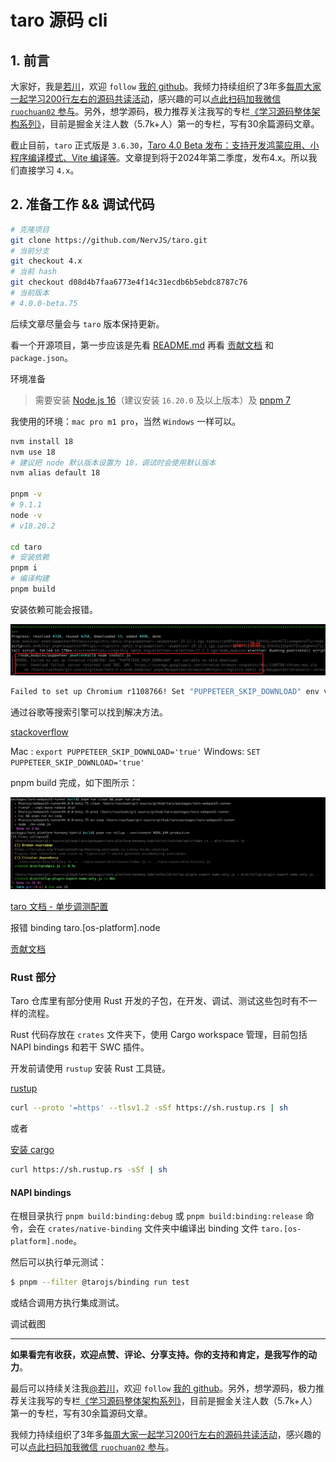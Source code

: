 # taro 源码 cli

## 1. 前言

大家好，我是[若川](https://juejin.cn/user/1415826704971918)，欢迎 `follow` [我的 github](https://github.com/ruochuan12)。我倾力持续组织了3年多[每周大家一起学习200行左右的源码共读活动](https://juejin.cn/post/7079706017579139102)，感兴趣的可以[点此扫码加我微信 `ruochuan02` 参与](https://juejin.cn/pin/7217386885793595453)。另外，想学源码，极力推荐关注我写的专栏[《学习源码整体架构系列》](https://juejin.cn/column/6960551178908205093)，目前是掘金关注人数（5.7k+人）第一的专栏，写有30余篇源码文章。

截止目前，`taro` 正式版是 `3.6.30`，[Taro 4.0 Beta 发布：支持开发鸿蒙应用、小程序编译模式、Vite 编译等](https://juejin.cn/post/7330792655125463067)。文章提到将于2024年第二季度，发布4.x。所以我们直接学习 `4.x`。

## 2. 准备工作 && 调试代码

```bash
# 克隆项目
git clone https://github.com/NervJS/taro.git
# 当前分支
git checkout 4.x
# 当前 hash
git checkout d08d4b7faa6773e4f14c31ecdb6b5ebdc8787c76
# 当前版本
# 4.0.0-beta.75
```

后续文章尽量会与 `taro` 版本保持更新。

看一个开源项目，第一步应该是先看 [README.md](https://github.com/NervJS/taro.git) 再看 [贡献文档](https://github.com/NervJS/taro/blob/main/CONTRIBUTING.md) 和 `package.json`。

环境准备
> 需要安装 [Node.js 16](https://nodejs.org/en/)（建议安装 `16.20.0` 及以上版本）及 [pnpm 7](https://pnpm.io/zh/installation)

我使用的环境：`mac pro m1 pro`，当然 `Windows` 一样可以。

```zsh
nvm install 18
nvm use 18
# 建议把 node 默认版本设置为 18，调试时会使用默认版本
nvm alias default 18

pnpm -v
# 9.1.1
node -v
# v18.20.2

cd taro
# 安装依赖
pnpm i
# 编译构建
pnpm build
```

安装依赖可能会报错。

![pnpm i error](./images/pnpm-i-error.png)

```bash
Failed to set up Chromium r1108766! Set "PUPPETEER_SKIP_DOWNLOAD" env variable to skip download.
```

通过谷歌等搜索引擎可以找到解决方法。

[stackoverflow](https://stackoverflow.com/questions/63187371/puppeteer-is-not-able-to-install-error-failed-to-set-up-chromium-r782078-set)

Mac : `export PUPPETEER_SKIP_DOWNLOAD='true'`
Windows: `SET PUPPETEER_SKIP_DOWNLOAD='true'`

pnpm build 完成，如下图所示：

![pnpm build 完成](./images/pnpm-build.png)

[taro 文档 - 单步调测配置](https://docs.taro.zone/docs/debug-config/)

报错 binding
taro.[os-platform].node

[贡献文档](https://github.com/NervJS/taro/blob/main/CONTRIBUTING.md)

### Rust 部分

Taro 仓库里有部分使用 Rust 开发的子包，在开发、调试、测试这些包时有不一样的流程。

Rust 代码存放在 `crates` 文件夹下，使用 Cargo workspace 管理，目前包括 NAPI bindings 和若干 SWC 插件。

开发前请使用 `rustup` 安装 Rust 工具链。

[rustup](https://www.rust-lang.org/learn/get-started)

```bash
curl --proto '=https' --tlsv1.2 -sSf https://sh.rustup.rs | sh
```

或者

[安装 cargo](https://doc.rust-lang.org/cargo/getting-started/installation.html)

```sh
curl https://sh.rustup.rs -sSf | sh
```

#### NAPI bindings

在根目录执行 `pnpm build:binding:debug` 或 `pnpm build:binding:release` 命令，会在 `crates/native-binding` 文件夹中编译出 binding 文件 `taro.[os-platform].node`。

然后可以执行单元测试：

```bash
$ pnpm --filter @tarojs/binding run test
```

或结合调用方执行集成测试。

调试截图

---

**如果看完有收获，欢迎点赞、评论、分享支持。你的支持和肯定，是我写作的动力**。

最后可以持续关注我[@若川](https://juejin.cn/user/1415826704971918)，欢迎 `follow` [我的 github](https://github.com/ruochuan12)。另外，想学源码，极力推荐关注我写的专栏[《学习源码整体架构系列》](https://juejin.cn/column/6960551178908205093)，目前是掘金关注人数（5.7k+人）第一的专栏，写有30余篇源码文章。

我倾力持续组织了3年多[每周大家一起学习200行左右的源码共读活动](https://juejin.cn/post/7079706017579139102)，感兴趣的可以[点此扫码加我微信 `ruochuan02` 参与](https://juejin.cn/pin/7217386885793595453)。
